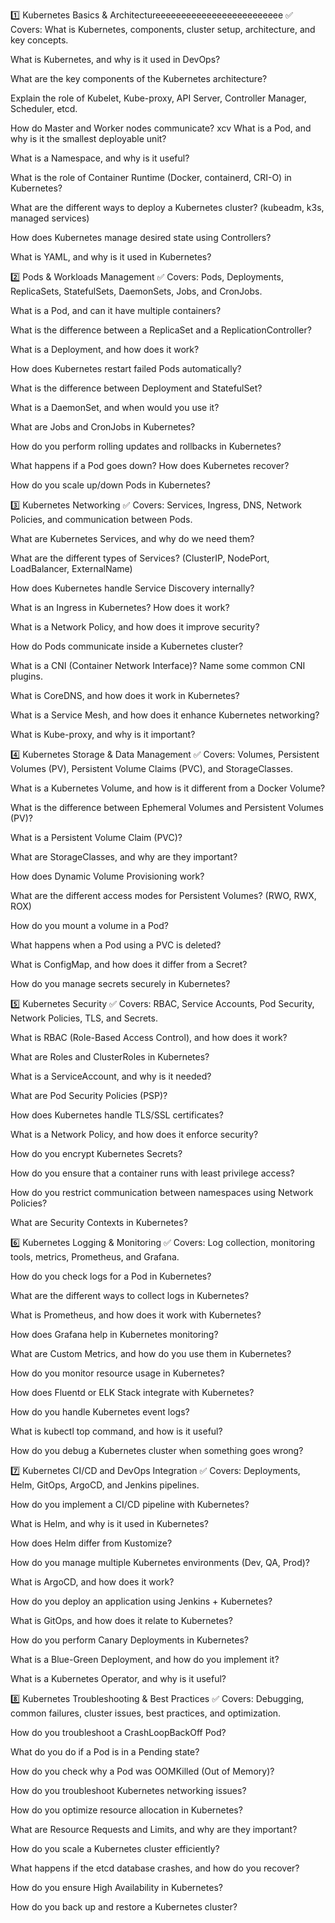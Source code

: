 1️⃣ Kubernetes Basics & Architectureeeeeeeeeeeeeeeeeeeeeeeee
✅ Covers: What is Kubernetes, components, cluster setup, architecture, and key concepts.

What is Kubernetes, and why is it used in DevOps?

What are the key components of the Kubernetes architecture?

Explain the role of Kubelet, Kube-proxy, API Server, Controller Manager, Scheduler, etcd.

How do Master and Worker nodes communicate?
xcv 
What is a Pod, and why is it the smallest deployable unit?

What is a Namespace, and why is it useful?

What is the role of Container Runtime (Docker, containerd, CRI-O) in Kubernetes?

What are the different ways to deploy a Kubernetes cluster? (kubeadm, k3s, managed services)

How does Kubernetes manage desired state using Controllers?

What is YAML, and why is it used in Kubernetes?

2️⃣ Pods & Workloads Management
✅ Covers: Pods, Deployments, ReplicaSets, StatefulSets, DaemonSets, Jobs, and CronJobs.

What is a Pod, and can it have multiple containers?

What is the difference between a ReplicaSet and a ReplicationController?

What is a Deployment, and how does it work?

How does Kubernetes restart failed Pods automatically?

What is the difference between Deployment and StatefulSet?

What is a DaemonSet, and when would you use it?

What are Jobs and CronJobs in Kubernetes?

How do you perform rolling updates and rollbacks in Kubernetes?

What happens if a Pod goes down? How does Kubernetes recover?

How do you scale up/down Pods in Kubernetes?

3️⃣ Kubernetes Networking
✅ Covers: Services, Ingress, DNS, Network Policies, and communication between Pods.

What are Kubernetes Services, and why do we need them?

What are the different types of Services? (ClusterIP, NodePort, LoadBalancer, ExternalName)

How does Kubernetes handle Service Discovery internally?

What is an Ingress in Kubernetes? How does it work?

What is a Network Policy, and how does it improve security?

How do Pods communicate inside a Kubernetes cluster?

What is a CNI (Container Network Interface)? Name some common CNI plugins.

What is CoreDNS, and how does it work in Kubernetes?

What is a Service Mesh, and how does it enhance Kubernetes networking?

What is Kube-proxy, and why is it important?

4️⃣ Kubernetes Storage & Data Management
✅ Covers: Volumes, Persistent Volumes (PV), Persistent Volume Claims (PVC), and StorageClasses.

What is a Kubernetes Volume, and how is it different from a Docker Volume?

What is the difference between Ephemeral Volumes and Persistent Volumes (PV)?

What is a Persistent Volume Claim (PVC)?

What are StorageClasses, and why are they important?

How does Dynamic Volume Provisioning work?

What are the different access modes for Persistent Volumes? (RWO, RWX, ROX)

How do you mount a volume in a Pod?

What happens when a Pod using a PVC is deleted?

What is ConfigMap, and how does it differ from a Secret?

How do you manage secrets securely in Kubernetes?

5️⃣ Kubernetes Security
✅ Covers: RBAC, Service Accounts, Pod Security, Network Policies, TLS, and Secrets.

What is RBAC (Role-Based Access Control), and how does it work?

What are Roles and ClusterRoles in Kubernetes?

What is a ServiceAccount, and why is it needed?

What are Pod Security Policies (PSP)?

How does Kubernetes handle TLS/SSL certificates?

What is a Network Policy, and how does it enforce security?

How do you encrypt Kubernetes Secrets?

How do you ensure that a container runs with least privilege access?

How do you restrict communication between namespaces using Network Policies?

What are Security Contexts in Kubernetes?

6️⃣ Kubernetes Logging & Monitoring
✅ Covers: Log collection, monitoring tools, metrics, Prometheus, and Grafana.

How do you check logs for a Pod in Kubernetes?

What are the different ways to collect logs in Kubernetes?

What is Prometheus, and how does it work with Kubernetes?

How does Grafana help in Kubernetes monitoring?

What are Custom Metrics, and how do you use them in Kubernetes?

How do you monitor resource usage in Kubernetes?

How does Fluentd or ELK Stack integrate with Kubernetes?

How do you handle Kubernetes event logs?

What is kubectl top command, and how is it useful?

How do you debug a Kubernetes cluster when something goes wrong?

7️⃣ Kubernetes CI/CD and DevOps Integration
✅ Covers: Deployments, Helm, GitOps, ArgoCD, and Jenkins pipelines.

How do you implement a CI/CD pipeline with Kubernetes?

What is Helm, and why is it used in Kubernetes?

How does Helm differ from Kustomize?

How do you manage multiple Kubernetes environments (Dev, QA, Prod)?

What is ArgoCD, and how does it work?

How do you deploy an application using Jenkins + Kubernetes?

What is GitOps, and how does it relate to Kubernetes?

How do you perform Canary Deployments in Kubernetes?

What is a Blue-Green Deployment, and how do you implement it?

What is a Kubernetes Operator, and why is it useful?

8️⃣ Kubernetes Troubleshooting & Best Practices
✅ Covers: Debugging, common failures, cluster issues, best practices, and optimization.

How do you troubleshoot a CrashLoopBackOff Pod?

What do you do if a Pod is in a Pending state?

How do you check why a Pod was OOMKilled (Out of Memory)?

How do you troubleshoot Kubernetes networking issues?

How do you optimize resource allocation in Kubernetes?

What are Resource Requests and Limits, and why are they important?

How do you scale a Kubernetes cluster efficiently?

What happens if the etcd database crashes, and how do you recover?

How do you ensure High Availability in Kubernetes?

How do you back up and restore a Kubernetes cluster?